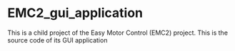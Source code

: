 # EMC2_gui_application
This is a child project of the Easy Motor Control (EMC2) project. This is the source code of its GUI application
